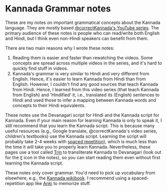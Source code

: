 # Kannada Grammar notes

These are my notes on important grammatical concepts about the Kannada language.
They are mostly based [@correctKannada's YouTube series](https://www.youtube.com/playlist?list=PLTxAYLa10QKPQQtkRqM7nltjHIEwEPTBC).
The primary audience of these notes is people who can read/write both English and Hindi,
but I think even non-Hindi speakers can benefit from them.

There are two main reasons why I wrote these notes:

1.  Reading them is easier and faster than rewatching the videos.
    Some concepts are spread across multiple videos in the series,
    and it's hard to quickly find stuff in videos.
2.  Kannada's grammar is very similar to Hindi and very different from English.
    Hence, it's easier to learn Kannada from Hindi than from English.
    However, I couldn't find any good sources that teach Kannada from Hindi.
    Hence, I learned from this video series (that teach Kannada from English) and 'Hindified' it,
    i.e., translated its (English) sentences to Hindi and used those to infer a mapping between
    Kannada words and concepts to their Hindi equivalents.

These notes use the Devanagari script for Hindi and the Kannada script for Kannada.
Even if your main reason for learning Kannada is only to speak it,
I still recommend that you learn the Kannada script.
This is because many useful resources (e.g., Google translate,
@correctKannada's video series, children's textbooks) use the Kannada script.
Learning the script will probably take 2-4 weeks with
[spaced repetition](https://en.wikipedia.org/wiki/Spaced_repetition)),
which is much less than the time it will take you to properly learn Kannada.
Nevertheless, these pages use a tool called [Trin](https://sharmaeklavya2.github.io/trin/)
to transliterate Kannada to Devanagari (look out for the
ट्र
icon in the notes), so you can start reading them even without first learning the Kannada script.

These notes only cover grammar. You'd need to pick up vocabulary from elsewhere, e.g.,
the [Kannada wikibook](https://en.wikibooks.org/wiki/Kannada).
I recommend using a spaced-repetition app like [Anki](https://apps.ankiweb.net) to memorize stuff.
